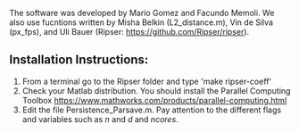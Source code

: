 The software was developed by Mario Gomez and Facundo Memoli. We also use fucntions written by Misha Belkin (L2_distance.m), Vin de Silva (px_fps), and Uli Bauer (Ripser: https://github.com/Ripser/ripser).

## Installation Instructions:
1. From a terminal go to the Ripser folder and type 'make ripser-coeff'
2. Check your Matlab distribution. You should install the Parallel Computing Toolbox https://www.mathworks.com/products/parallel-computing.html
3. Edit the file Persistence_Parsave.m. Pay attention to the different flags and variables such as *n* and *d* and *ncores*.

